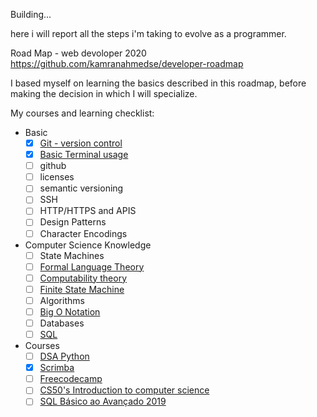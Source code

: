 Building...

here i will report all the steps i'm taking to evolve as a programmer.

Road Map - web devoloper 2020 
https://github.com/kamranahmedse/developer-roadmap


I based myself on learning the basics described in this roadmap, before making the decision in which I will specialize.


My courses and learning checklist: 
- Basic
    - [x]  [Git - version control](https://git-scm.com/book/pt-br/v2/Fundamentos-de-Git-Obtendo-um-Reposit%C3%B3rio-Git)
    - [x]  [Basic Terminal usage](https://www.notion.so/vssartori/Comandos-Basicos-prompt-16c92043556446ddbe8c4c680f346b22)
    - [ ]  github
    - [ ]  licenses
    - [ ]  semantic versioning
    - [ ]  SSH
    - [ ]  HTTP/HTTPS and APIS
    - [ ]  Design Patterns
    - [ ]  Character Encodings
- Computer Science Knowledge
    - [ ]  State Machines
    - [ ]  [Formal Language Theory](https://en.wikipedia.org/wiki/Formal_language)
    - [ ]  [Computability theory](https://en.wikipedia.org/wiki/Computability_theory)
    - [ ]  [Finite State Machine](https://en.wikipedia.org/wiki/Finite-state_machine)
    - [ ]  Algorithms
    - [ ]  [Big O Notation](https://en.wikipedia.org/wiki/Big_O_notation)
    - [ ]  Databases
    - [ ]  [SQL](https://en.wikipedia.org/wiki/SQL)

- Courses
    - [ ]  [DSA Python](https://www.datascienceacademy.com.br/course?courseid=python-fundamentos)
    - [x]  [Scrimba](https://scrimba.com/p/pNpZMAB/c9Bv3wc8)
    - [ ]  [Freecodecamp](https://www.freecodecamp.org/learn/#_=_)
    - [ ]  [CS50's Introduction to computer science](https://cs50.harvard.edu/college/2020/spring/weeks/0/)
    - [ ]  [SQL Básico ao Avançado 2019](https://www.youtube.com/watch?v=FNV7_9QsCok&list=PLnNURxKyyLIInBfeGiJ8L314AD015mHkv)